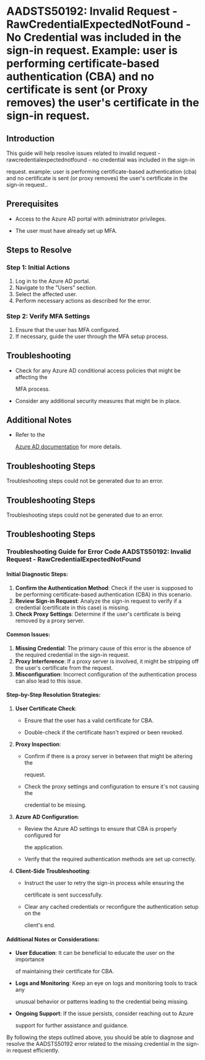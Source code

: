 
# AADSTS50192: Invalid Request - RawCredentialExpectedNotFound - No Credential was included in the sign-in request. Example: user is performing certificate-based authentication (CBA) and no certificate is sent (or Proxy removes) the user's certificate in the sign-in request.


## Introduction

This guide will help resolve issues related to invalid request - 
rawcredentialexpectednotfound - no credential was included in the sign-in

request. example: user is performing certificate-based authentication (cba) and
no certificate is sent (or proxy removes) the user's certificate in the sign-in
request..


## Prerequisites


* Access to the Azure AD portal with administrator privileges.

* The user must have already set up MFA.


## Steps to Resolve


### Step 1: Initial Actions

1. Log in to the Azure AD portal.
2. Navigate to the "Users" section.
3. Select the affected user.
4. Perform necessary actions as described for the error.


### Step 2: Verify MFA Settings

1. Ensure that the user has MFA configured.
2. If necessary, guide the user through the MFA setup process.


## Troubleshooting


* Check for any Azure AD conditional access policies that might be affecting the

  MFA process.

* Consider any additional security measures that might be in place.


## Additional Notes


* Refer to the

  [Azure AD 
documentation](https://learn.microsoft.com/en-us/azure/active-directory/)
  for more details.


## Troubleshooting Steps

Troubleshooting steps could not be generated due to an error.


## Troubleshooting Steps

Troubleshooting steps could not be generated due to an error.


## Troubleshooting Steps


### Troubleshooting Guide for Error Code AADSTS50192: Invalid Request - RawCredentialExpectedNotFound


#### Initial Diagnostic Steps:

1. **Confirm the Authentication Method**: Check if the user is supposed to be
   performing certificate-based authentication (CBA) in this scenario.
2. **Review Sign-in Request**: Analyze the sign-in request to verify if a
   credential (certificate in this case) is missing.
3. **Check Proxy Settings**: Determine if the user's certificate is being
   removed by a proxy server.


#### Common Issues:

1. **Missing Credential**: The primary cause of this error is the absence of the
   required credential in the sign-in request.
2. **Proxy Interference**: If a proxy server is involved, it might be stripping
   off the user's certificate from the request.
3. **Misconfiguration**: Incorrect configuration of the authentication process
   can also lead to this issue.


#### Step-by-Step Resolution Strategies:

1. **User Certificate Check**:

   * Ensure that the user has a valid certificate for CBA.

   * Double-check if the certificate hasn't expired or been revoked.

2. **Proxy Inspection**:

   * Confirm if there is a proxy server in between that might be altering the

     request.
   * Check the proxy settings and configuration to ensure it's not causing the

     credential to be missing.

3. **Azure AD Configuration**:

   * Review the Azure AD settings to ensure that CBA is properly configured for

     the application.
   * Verify that the required authentication methods are set up correctly.

4. **Client-Side Troubleshooting**:
   * Instruct the user to retry the sign-in process while ensuring the

     certificate is sent successfully.
   * Clear any cached credentials or reconfigure the authentication setup on the

     client's end.


#### Additional Notes or Considerations:


* **User Education**: It can be beneficial to educate the user on the importance

  of maintaining their certificate for CBA.

* **Logs and Monitoring**: Keep an eye on logs and monitoring tools to track any

  unusual behavior or patterns leading to the credential being missing.

* **Ongoing Support**: If the issue persists, consider reaching out to Azure

  support for further assistance and guidance.

By following the steps outlined above, you should be able to diagnose and
resolve the AADSTS50192 error related to the missing credential in the sign-in
request efficiently.